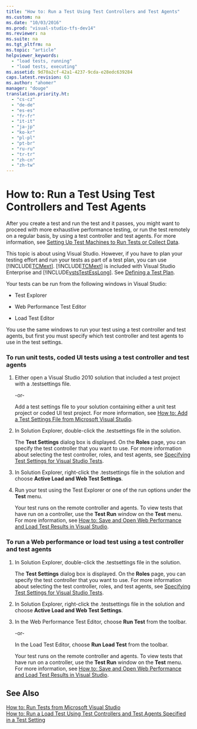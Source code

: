 ```yaml
---
title: "How to: Run a Test Using Test Controllers and Test Agents"
ms.custom: na
ms.date: "10/03/2016"
ms.prod: "visual-studio-tfs-dev14"
ms.reviewer: na
ms.suite: na
ms.tgt_pltfrm: na
ms.topic: "article"
helpviewer_keywords: 
  - "load tests, running"
  - "load tests, executing"
ms.assetid: 9d70a2cf-42a1-4237-9cda-e28edc639284
caps.latest.revision: 63
ms.author: "ahomer"
manager: "douge"
translation.priority.ht: 
  - "cs-cz"
  - "de-de"
  - "es-es"
  - "fr-fr"
  - "it-it"
  - "ja-jp"
  - "ko-kr"
  - "pl-pl"
  - "pt-br"
  - "ru-ru"
  - "tr-tr"
  - "zh-cn"
  - "zh-tw"
---
```

# How to: Run a Test Using Test Controllers and Test Agents
After you create a test and run the test and it passes, you might want to proceed with more exhaustive performance testing, or run the test remotely on a regular basis, by using a test controller and test agents. For more information, see [Setting Up Test Machines to Run Tests or Collect Data](../test/setting-up-test-machines-to-run-tests-or-collect-data.md).  
  
 This topic is about using Visual Studio. However, if you have to plan your testing effort and run your tests as part of a test plan, you can use [!INCLUDE[TCMext](../codequality/includes/tcmext_md.md)]. [!INCLUDE[TCMext](../codequality/includes/tcmext_md.md)] is included with Visual Studio Enterprise and [!INCLUDE[vstsTestEssLong](../test/includes/vststestesslong_md.md)]. See [Defining a Test Plan](../test_notintoc/defining-a-test-plan.md).  
  
 Your tests can be run from the following windows in Visual Studio:  
  
-   Test Explorer  
  
-   Web Performance Test Editor  
  
-   Load Test Editor  
  
 You use the same windows to run your test using a test controller and test agents, but first you must specify which test controller and test agents to use in the test settings.  
  
### To run unit tests, coded UI tests using a test controller and test agents  
  
1.  Either open a Visual Studio 2010 solution that included a test project with a .testsettings file.  
  
     -or-  
  
     Add a test settings file to your solution containing either a unit test project or coded UI test project. For more information, see [How to: Add a Test Settings File from Microsoft Visual Studio](../test_notintoc/how-to--add-a-test-settings-file-from-microsoft-visual-studio.md).  
  
2.  In Solution Explorer, double-click the .testsettings file in the solution.  
  
     The **Test Settings** dialog box is displayed. On the **Roles** page, you can specify the test controller that you want to use. For more information about selecting the test controller, roles, and test agents, see [Specifying Test Settings for Visual Studio Tests](../test/specifying-test-settings-for-visual-studio-tests.md).  
  
3.  In Solution Explorer, right-click the .testsettings file in the solution and choose **Active Load and Web Test Settings**.  
  
4.  Run your test using the Test Explorer or one of the run options under the **Test** menu.  
  
     Your test runs on the remote controller and agents. To view tests that have run on a controller, use the **Test Run** window on the **Test** menu. For more information, see [How to: Save and Open Web Performance and Load Test Results in Visual Studio](../test/how-to--save-and-open-web-performance-and-load-test-results-in-visual-studio.md).  
  
### To run a Web performance or load test using a test controller and test agents  
  
1.  In Solution Explorer, double-click the .testsettings file in the solution.  
  
     The **Test Settings** dialog box is displayed. On the **Roles** page, you can specify the test controller that you want to use. For more information about selecting the test controller, roles, and test agents, see [Specifying Test Settings for Visual Studio Tests](../test/specifying-test-settings-for-visual-studio-tests.md).  
  
2.  In Solution Explorer, right-click the .testsettings file in the solution and choose **Active Load and Web Test Settings**.  
  
3.  In the Web Performance Test Editor, choose **Run Test** from the toolbar.  
  
     -or-  
  
     In the Load Test Editor, choose **Run Load Test** from the toolbar.  
  
     Your test runs on the remote controller and agents. To view tests that have run on a controller, use the **Test Run** window on the **Test** menu. For more information, see [How to: Save and Open Web Performance and Load Test Results in Visual Studio](../test/how-to--save-and-open-web-performance-and-load-test-results-in-visual-studio.md).  
  
## See Also  
 [How to: Run Tests from Microsoft Visual Studio](../test/how-to--run-tests-from-microsoft-visual-studio.md)   
 [How to: Run a Load Test Using Test Controllers and Test Agents Specified in a Test Setting](../test_notintoc/how-to--run-a-load-test-using-test-controllers-and-test-agents-specified-in-a-test-setting.md)